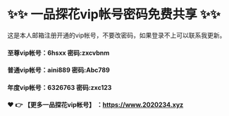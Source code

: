 # ✨✨ 一品探花vip帐号密码免费共享 ✨✨
这是本人邮箱注册开通的vip帐号，不要改密码，如果登录不上可以联系我更新。
  #### 至尊vip帐号：6hsxx 密码:zxcvbnm

#### 普通vip帐号：aini889 密码:Abc789

#### 年度vip帐号：6326763 密码:zxc123 



#### ❤️ 👉 【更多一品探花vip帐号】 ：https://www.2020234.xyz 
